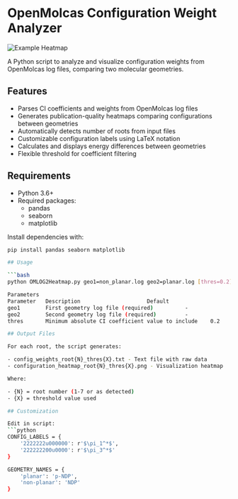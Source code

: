 # OpenMolcas Configuration Weight Analyzer

![Example Heatmap](example_heatmap.png)

A Python script to analyze and visualize configuration weights from OpenMolcas log files, comparing two molecular geometries.

## Features

- Parses CI coefficients and weights from OpenMolcas log files
- Generates publication-quality heatmaps comparing configurations between geometries
- Automatically detects number of roots from input files
- Customizable configuration labels using LaTeX notation
- Calculates and displays energy differences between geometries
- Flexible threshold for coefficient filtering

## Requirements

- Python 3.6+
- Required packages:
  - pandas
  - seaborn
  - matplotlib

Install dependencies with:
```bash
pip install pandas seaborn matplotlib

## Usage

```bash
python OMLOG2Heatmap.py geo1=non_planar.log geo2=planar.log [thres=0.2]

Parameters
Parameter	Description						Default
geo1		First geometry log file (required)			-
geo2		Second geometry log file (required)			-
thres		Minimum absolute CI coefficient value to include	0.2

## Output Files

For each root, the script generates:

- config_weights_root{N}_thres{X}.txt - Text file with raw data
- configuration_heatmap_root{N}_thres{X}.png - Visualization heatmap

Where:

- {N} = root number (1-7 or as detected)
- {X} = threshold value used

## Customization

Edit in script:
```python
CONFIG_LABELS = {
    '2222222u000000': r'$\pi_1^*$',
    '222222200u0000': r'$\pi_3^*$'
}

GEOMETRY_NAMES = {
    'planar': 'p-NDP',
    'non-planar': 'NDP'
}


